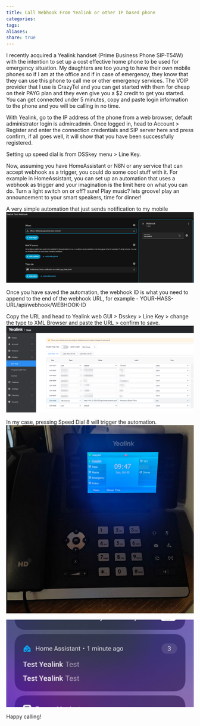 ```yaml
---
title: Call Webhook From Yealink or other IP based phone
categories:
tags:
aliases:
share: true
---
```

I recently acquired a Yealink handset (Prime Business Phone SIP-T54W) with the intention to set up a cost effective home phone to be used for emergency situation. My daughters are too young to have their own mobile phones so if I am at the office and if in case of emergency, they know that they can use this phone to call me or other emergency services. 
The VOIP provider that I use is CrazyTel and you can get started with them for cheap on their PAYG plan and they even give you a $2 credit to get you started.
You can get connected under 5 minutes, copy and paste login information to the phone and you will be calling in no time.

With Yealink, go to the IP address of the phone from a web browser, default administrator login is admin:admin. Once logged in, head to Account > Register and enter the connection credentials and SIP server here and press confirm, if all goes well, it will show that you have been successfully registered.

Setting up speed dial is from DSSkey menu > Line Key.

Now, assuming you have HomeAssistant or N8N or any service that can accept webhook as a trigger, you could do some cool stuff with it.
For example in HomeAssistant, you can set up an automation that uses a webhook as trigger and your imagination is the limit here on what you can do. Turn a light switch on or off? sure! Play music? lets groove! play an announcement to your smart speakers, time for dinner!

A very simple automation that just sends notification to my mobile
![webhook-hass.png](/images/webhook-hass.png)

Once you have saved the automation, the webhook ID is what you need to append to the end of the webhook URL, for example - YOUR-HASS-URL/api/webhook/WEBHOOK-ID

Copy the URL and head to Yealink web GUI > Dsskey > Line Key > change the type to XML Browser and paste the URL > confirm to save.
![yealink-xml-browser-webook.png](/images/yealink-xml-browser-webook.png)

In my case, pressing Speed Dial 8 will trigger the automation.
![yealink-t54w.png](/images/yealink-t54w.png)

![hass-webhook-telegram-notify.jpg](/images/hass-webhook-telegram-notify.jpg)

Happy calling!